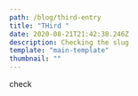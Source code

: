 ```yaml
---
path: /blog/third-entry
title: "THird "
date: 2020-08-21T21:42:38.246Z
description: Checking the slug
template: "main-template"
thumbnail: ""
---
```

check